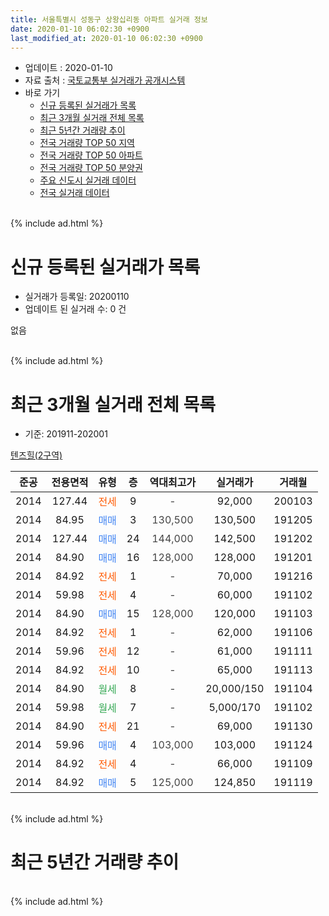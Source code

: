 ```yaml
---
title: 서울특별시 성동구 상왕십리동 아파트 실거래 정보
date: 2020-01-10 06:02:30 +0900
last_modified_at: 2020-01-10 06:02:30 +0900
---
```


* 업데이트 : 2020-01-10
* 자료 출처 : [국토교통부 실거래가 공개시스템](http://rt.molit.go.kr)
* 바로 가기
    * [신규 등록된 실거래가 목록](#신규-등록된-실거래가-목록)
    * [최근 3개월 실거래 전체 목록](#최근-3개월-실거래-전체-목록)
    * [최근 5년간 거래량 추이](#최근-5년간-거래량-추이)
    * [전국 거래량 TOP 50 지역](https://inasie.github.io/apt-trade-info/최근-3개월-전국에서-가장-거래가-많이-발생한-지역)
    * [전국 거래량 TOP 50 아파트](https://inasie.github.io/apt-trade-info/최근-3개월-전국에서-가장-거래가-많이-발생한-아파트)
    * [전국 거래량 TOP 50 분양권](https://inasie.github.io/apt-trade-info/최근-3개월-전국에서-가장-거래가-많이-발생한-분양권)
    * [주요 신도시 실거래 데이터](https://inasie.github.io/apt-trade-info/주요-신도시)
    * [전국 실거래 데이터](https://inasie.github.io/apt-trade-info/전국)
<br>
{% include ad.html %}
<br>

# 신규 등록된 실거래가 목록
* 실거래가 등록일: 20200110
* 업데이트 된 실거래 수: 0 건

없음

<br>
{% include ad.html %}
<br>

# 최근 3개월 실거래 전체 목록
* 기준: 201911-202001


[텐즈힐(2구역)](https://search.naver.com/search.naver?query=%EC%84%9C%EC%9A%B8%ED%8A%B9%EB%B3%84%EC%8B%9C+%EC%84%B1%EB%8F%99%EA%B5%AC+%EC%83%81%EC%99%95%EC%8B%AD%EB%A6%AC%EB%8F%99+%ED%85%90%EC%A6%88%ED%9E%90%282%EA%B5%AC%EC%97%AD%29)

|준공|전용면적|유형|층|역대최고가|실거래가|거래월|
|:---:|:---:|:---:|:---:|:---:|:---:|:---:|
|2014|127.44|<span style="color:#ff5a00">전세</span>|9|<span style="color:#444444">-</span>|92,000|200103|
|2014|84.95|<span style="color:#4285f3">매매</span>|3|<span style="color:#444444">130,500</span>|130,500|191205|
|2014|127.44|<span style="color:#4285f3">매매</span>|24|<span style="color:#444444">144,000</span>|142,500|191202|
|2014|84.90|<span style="color:#4285f3">매매</span>|16|<span style="color:#444444">128,000</span>|128,000|191201|
|2014|84.92|<span style="color:#ff5a00">전세</span>|1|<span style="color:#444444">-</span>|70,000|191216|
|2014|59.98|<span style="color:#ff5a00">전세</span>|4|<span style="color:#444444">-</span>|60,000|191102|
|2014|84.90|<span style="color:#4285f3">매매</span>|15|<span style="color:#444444">128,000</span>|120,000|191103|
|2014|84.92|<span style="color:#ff5a00">전세</span>|1|<span style="color:#444444">-</span>|62,000|191106|
|2014|59.96|<span style="color:#ff5a00">전세</span>|12|<span style="color:#444444">-</span>|61,000|191111|
|2014|84.92|<span style="color:#ff5a00">전세</span>|10|<span style="color:#444444">-</span>|65,000|191113|
|2014|84.90|<span style="color:#34a853">월세</span>|8|<span style="color:#444444">-</span>|20,000/150|191104|
|2014|59.98|<span style="color:#34a853">월세</span>|7|<span style="color:#444444">-</span>|5,000/170|191102|
|2014|84.90|<span style="color:#ff5a00">전세</span>|21|<span style="color:#444444">-</span>|69,000|191130|
|2014|59.96|<span style="color:#4285f3">매매</span>|4|<span style="color:#444444">103,000</span>|103,000|191124|
|2014|84.92|<span style="color:#ff5a00">전세</span>|4|<span style="color:#444444">-</span>|66,000|191109|
|2014|84.92|<span style="color:#4285f3">매매</span>|5|<span style="color:#444444">125,000</span>|124,850|191119|


<br>
{% include ad.html %}
<br>

# 최근 5년간 거래량 추이


<div style="width:100%;">
    <canvas id="deal_progress" height="200"></canvas>
</div>

<script>
new Chart(document.getElementById("deal_progress"), {
    type: 'line',
    data: {
        labels: ['201501','201502','201503','201504','201505','201506','201507','201508','201509','201510','201511','201512','201601','201602','201603','201604','201605','201606','201607','201608','201609','201610','201611','201612','201701','201702','201703','201704','201705','201706','201707','201708','201709','201710','201711','201712','201801','201802','201803','201804','201805','201806','201807','201808','201809','201810','201811','201812','201901','201902','201903','201904','201905','201906','201907','201908','201909','201910','201911','201912','202001'],
        datasets: [{
            label: '매매',
            pointRadius: 1,
            data: [2, 3, 2, 1, 1, 1, 2, 0, 0, 0, 2, 4, 2, 0, 3, 14, 13, 11, 2, 4, 12, 10, 7, 2, 1, 3, 7, 12, 22, 21, 18, 6, 7, 7, 17, 9, 23, 4, 1, 4, 0, 3, 4, 3, 13, 0, 2, 1, 0, 0, 1, 2, 7, 0, 8, 6, 5, 8, 3, 3, 0],
            borderColor: "rgba(255, 201, 14, 1)",
            backgroundColor: "rgba(255, 201, 14, 0.5)",
            fill: false,
            lineTension: 0
        },{
            label: '전월세',
            pointRadius: 1,
            data: [8, 6, 7, 6, 3, 3, 5, 7, 2, 6, 7, 8, 13, 9, 25, 17, 15, 7, 12, 2, 4, 4, 1, 2, 8, 6, 7, 4, 9, 7, 11, 8, 9, 4, 11, 9, 20, 21, 20, 15, 8, 11, 12, 6, 13, 10, 9, 8, 12, 8, 5, 12, 13, 10, 10, 10, 7, 8, 8, 1, 1],
            borderColor: "rgba(0, 141, 185, 1)",
            backgroundColor: "rgba(0, 141, 185, 0.5)",
            fill: false,
            lineTension: 0
        }
        ]
    },
    options: {
        responsive: true,
        title: {
            display: false
        },
        tooltips: {
            mode: 'index',
            intersect: false
        },
        hover: {
            mode: 'nearest',
            intersect: true
        },
        scales: {
            xAxes: [{
                display: true,
                scaleLabel: {
                    display: true,
                    labelString: '년/월'
                }
            }],
            yAxes: [{
                display: true,
                ticks: {
                    suggestedMin: 0,
                },
                scaleLabel: {
                    display: true,
                    labelString: '실거래 수'
                }
            }]
        }
    }
});

</script>


<br>
{% include ad.html %}
<br>

